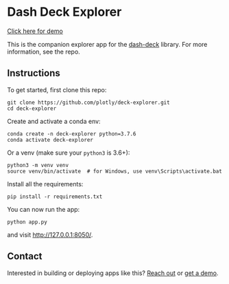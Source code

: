 <!--
To get started, replace
Dash Deck Explorer with your app name (e.g. Dash Super Cool App)
deck-explorer with the short handle (e.g. dash-super-cool)

If this is in dash sample apps, uncomment the second "git clone https..." and remove the first one.
If this is in dash sample apps and you have a colab demo, uncomment the "Open in Colab" link to see the badge (make sure to create a ColabDemo.ipynb) first.

-->
# Dash Deck Explorer
<!-- 
[![Open In Colab](https://colab.research.google.com/assets/colab-badge.svg)](https://colab.research.google.com/github/plotly/dash-sample-apps/blob/master/apps/deck-explorer/ColabDemo.ipynb)
 -->

[Click here for demo](https://dash-gallery.plotly.host/dash-deck-explorer/arc-layer)

This is the companion explorer app for the [dash-deck](https://github.com/plotly/dash-deck) library. For more information, see the repo.

## Instructions

To get started, first clone this repo:

```
git clone https://github.com/plotly/deck-explorer.git
cd deck-explorer
```

<!--
```
git clone https://github.com/plotly/dash-sample-apps.git
cd dash-sample-apps/apps/deck-explorer
```
-->

Create and activate a conda env:
```
conda create -n deck-explorer python=3.7.6
conda activate deck-explorer
```

Or a venv (make sure your `python3` is 3.6+):
```
python3 -m venv venv
source venv/bin/activate  # for Windows, use venv\Scripts\activate.bat
```

Install all the requirements:

```
pip install -r requirements.txt
```

You can now run the app:
```
python app.py
```

and visit http://127.0.0.1:8050/.

## Contact

Interested in building or deploying apps like this? [Reach out](https://plotly.com/contact-us/) or [get a demo](https://plotly.com/get-demo).